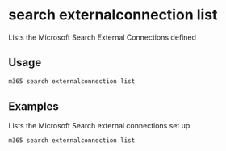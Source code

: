 # search externalconnection list

Lists the Microsoft Search External Connections defined

## Usage

```sh
m365 search externalconnection list
```

## Examples

Lists the Microsoft Search external connections set up

```sh
m365 search externalconnection list
```
